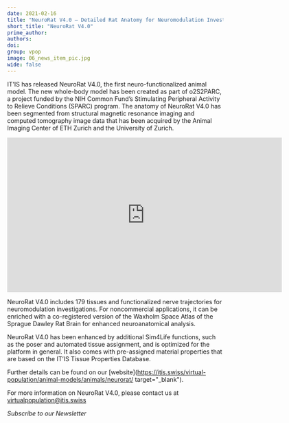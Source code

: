 ```yaml
---
date: 2021-02-16
title: "NeuroRat V4.0 – Detailed Rat Anatomy for Neuromodulation Investigations"
short_title: "NeuroRat V4.0"
prime_author:
authors: 
doi: 
group: vpop
image: 06_news_item_pic.jpg
wide: false
---
```

IT’IS has released NeuroRat V4.0, the first neuro-functionalized animal model. The new whole-body model has been created as part of o2S2PARC, a project funded by the NIH Common Fund’s Stimulating Peripheral Activity to Relieve Conditions (SPARC) program. The anatomy of NeuroRat V4.0 has been segmented from structural magnetic resonance imaging and computed tomography image data that has been acquired by the Animal Imaging Center of ETH Zurich and the University of Zurich.
<iframe width="640" height="360" src="https://www.youtube.com/embed/qUY45c5c5zw" title="YouTube video player" frameborder="0" allow="accelerometer; autoplay; clipboard-write; encrypted-media; gyroscope; picture-in-picture" allowfullscreen></iframe>

NeuroRat V4.0 includes 179 tissues and functionalized nerve trajectories for neuromodulation investigations. For noncommercial applications, it can be enriched with a co-registered version of the Waxholm Space Atlas of the Sprague Dawley Rat Brain for enhanced neuroanatomical analysis.

NeuroRat V4.0 has been enhanced by additional Sim4Life functions, such as the poser and automated tissue assignment, and is optimized for the platform in general. It also comes with pre-assigned material properties that are based on the IT’IS Tissue Properties Database.

Further details can be found on our [website](https://itis.swiss/virtual-population/animal-models/animals/neurorat/ target="_blank").

For more information on NeuroRat V4.0, please contact us at [virtualpopulation@itis.swiss](mailto:virtualpopulation@itis.swiss)

*Subscribe to our Newsletter*
